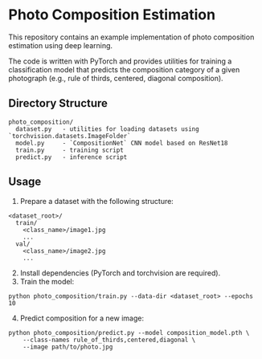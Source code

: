 # Photo Composition Estimation

This repository contains an example implementation of photo composition estimation using deep learning.

The code is written with PyTorch and provides utilities for training a classification model that predicts the composition category of a given photograph (e.g., rule of thirds, centered, diagonal composition).

## Directory Structure

```
photo_composition/
  dataset.py   - utilities for loading datasets using `torchvision.datasets.ImageFolder`
  model.py     - `CompositionNet` CNN model based on ResNet18
  train.py     - training script
  predict.py   - inference script
```

## Usage

1. Prepare a dataset with the following structure:

```
<dataset_root>/
  train/
    <class_name>/image1.jpg
    ...
  val/
    <class_name>/image2.jpg
    ...
```

2. Install dependencies (PyTorch and torchvision are required).
3. Train the model:

```
python photo_composition/train.py --data-dir <dataset_root> --epochs 10
```

4. Predict composition for a new image:

```
python photo_composition/predict.py --model composition_model.pth \
    --class-names rule_of_thirds,centered,diagonal \
    --image path/to/photo.jpg
```
